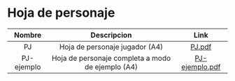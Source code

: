# Hoja de personaje

|   Nombre   |                    Descripcion                    |                 Link                  |
| :--------: | :-----------------------------------------------: | :-----------------------------------: |
|     PJ     |          Hoja de personaje jugador (A4)           |         [PJ.pdf](/pdf/PJ.pdf)         |
| PJ-ejemplo | Hoja de personaje completa a modo de ejemplo (A4) | [PJ-ejemplo.pdf](/pdf/PJ-ejemplo.pdf) |
